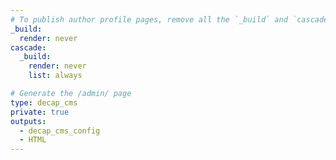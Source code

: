 ```yaml
---
# To publish author profile pages, remove all the `_build` and `cascade` settings below.
_build:
  render: never
cascade:
  _build:
    render: never
    list: always

# Generate the /admin/ page
type: decap_cms
private: true
outputs:
  - decap_cms_config
  - HTML
---
```




